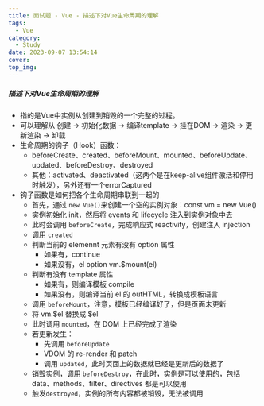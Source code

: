```yaml
---
title: 面试题 - Vue - 描述下对Vue生命周期的理解
tags:
  - Vue
category:
  - Study
date: 2023-09-07 13:54:14
cover:
top_img:
---
```


##### 描述下对Vue生命周期的理解

- 指的是Vue中实例从创建到销毁的一个完整的过程。
- 可以理解从 创建 -> 初始化数据 -> 编译template -> 挂在DOM -> 渲染 -> 更新渲染 -> 卸载
- 生命周期的钩子（Hook）函数：
  - beforeCreate、created、beforeMount、mounted、beforeUpdate、updated、beforeDestroy、destroyed
  - 其他：activated、deactivated（这两个是在keep-alive组件激活和停用时触发），另外还有一个errorCaptured
- 钩子函数是如何把各个生命周期串联到一起的
  - 首先，通过 `new Vue()`来创建一个空的实例对象：const vm = new Vue()
  - 实例初始化 init，然后将 events 和 lifecycle 注入到实例对象中去
  - 此时会调用 `beforeCreate`，完成响应式 reactivity，创建注入 injection
  - 调用 `created`
  - 判断当前的 elemennt 元素有没有 option 属性
    - 如果有，continue
    - 如果没有，el option vm.$mount(el)
  - 判断有没有 template 属性
    - 如果有，则编译模板 compile 
    - 如果没有，则编译当前 el 的 outHTML，转换成模板语言
  - 调用 `beforeMount`，注意，模板已经编译好了，但是页面未更新
  - 将 vm.$el 替换成 $el
  - 此时调用 	`mounted`，在 DOM 上已经完成了渲染
  - 若更新发生：
    - 先调用 `beforeUpdate`
    - VDOM 的 re-render 和 patch 	
    - 调用 `updated`，此时页面上的数据就已经是更新后的数据了
  - 销毁实例，调用 `beforeDestroy`，在此时，实例是可以使用的，包括 data、methods、filter、directives 都是可以使用
  - 触发`destroyed`，实例的所有内容都被销毁，无法被调用